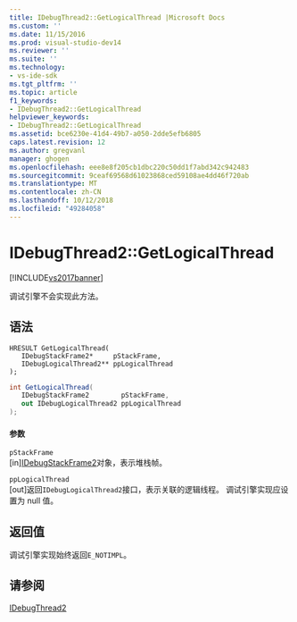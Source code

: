 ```yaml
---
title: IDebugThread2::GetLogicalThread |Microsoft Docs
ms.custom: ''
ms.date: 11/15/2016
ms.prod: visual-studio-dev14
ms.reviewer: ''
ms.suite: ''
ms.technology:
- vs-ide-sdk
ms.tgt_pltfrm: ''
ms.topic: article
f1_keywords:
- IDebugThread2::GetLogicalThread
helpviewer_keywords:
- IDebugThread2::GetLogicalThread
ms.assetid: bce6230e-41d4-49b7-a050-2dde5efb6805
caps.latest.revision: 12
ms.author: gregvanl
manager: ghogen
ms.openlocfilehash: eee8e8f205cb1dbc220c50dd1f7abd342c942483
ms.sourcegitcommit: 9ceaf69568d61023868ced59108ae4dd46f720ab
ms.translationtype: MT
ms.contentlocale: zh-CN
ms.lasthandoff: 10/12/2018
ms.locfileid: "49284058"
---
```

# <a name="idebugthread2getlogicalthread"></a>IDebugThread2::GetLogicalThread
[!INCLUDE[vs2017banner](../../../includes/vs2017banner.md)]

调试引擎不会实现此方法。  
  
## <a name="syntax"></a>语法  
  
```cpp#  
HRESULT GetLogicalThread(   
   IDebugStackFrame2*     pStackFrame,  
   IDebugLogicalThread2** ppLogicalThread  
);  
```  
  
```csharp  
int GetLogicalThread(   
   IDebugStackFrame2        pStackFrame,  
   out IDebugLogicalThread2 ppLogicalThread  
);  
```  
  
#### <a name="parameters"></a>参数  
 `pStackFrame`  
 [in][IDebugStackFrame2](../../../extensibility/debugger/reference/idebugstackframe2.md)对象，表示堆栈帧。  
  
 `ppLogicalThread`  
 [out]返回`IDebugLogicalThread2`接口，表示关联的逻辑线程。 调试引擎实现应设置为 null 值。  
  
## <a name="return-value"></a>返回值  
 调试引擎实现始终返回`E_NOTIMPL`。  
  
## <a name="see-also"></a>请参阅  
 [IDebugThread2](../../../extensibility/debugger/reference/idebugthread2.md)

